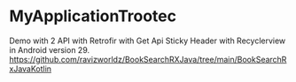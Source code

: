 # MyApplicationTrootec
Demo with 2 API with Retrofir with Get Api
Sticky Header with Recyclerview in Android version 29.
https://github.com/ravizworldz/BookSearchRXJava/tree/main/BookSearchRxJavaKotlin
